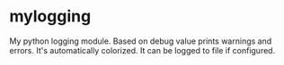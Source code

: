 # mylogging
My python logging module. Based on debug value prints warnings and errors. It's automatically colorized. It can be logged to file if configured.
